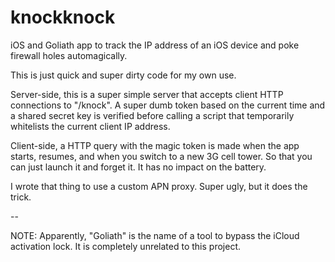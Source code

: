knockknock
==========

iOS and Goliath app to track the IP address of an iOS device and
poke firewall holes automagically.

This is just quick and super dirty code for my own use.

Server-side, this is a super simple server that accepts client HTTP
connections to "/knock". A super dumb token based on the current time
and a shared secret key is verified before calling a script that
temporarily whitelists the current client IP address.

Client-side, a HTTP query with the magic token is made when the
app starts, resumes, and when you switch to a new 3G cell tower. So
that you can just launch it and forget it. It has no impact on the battery.

I wrote that thing to use a custom APN proxy. Super ugly, but it does
the trick.

--

NOTE: Apparently, "Goliath" is the name of a tool to bypass the
iCloud activation lock. It is completely unrelated to this project.
